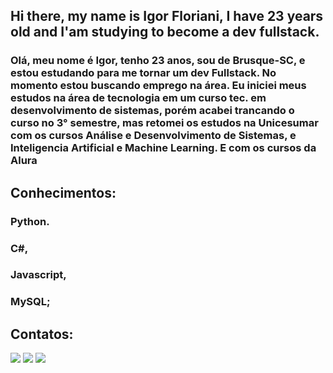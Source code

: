 ## Hi there, my name is Igor Floriani, I have 23 years old and I'am studying to become a dev fullstack.

###   Olá, meu nome é Igor,  tenho 23 anos, sou de Brusque-SC, e estou estudando para me tornar um dev Fullstack. No momento estou buscando emprego na área. Eu iniciei meus estudos na área de tecnologia em um curso tec. em desenvolvimento de sistemas, porém acabei trancando o curso no 3° semestre, mas retomei os estudos na Unicesumar com os cursos Análise e Desenvolvimento de Sistemas, e Inteligencia Artificial e Machine Learning. E com os cursos da Alura

## Conhecimentos:
### Python.
### C#,
### Javascript,
### MySQL;

## Contatos:

<div>
<a href="https://www.instagram.com/florianiigor/" target="_blank"><img loading="lazy" src="https://img.shields.io/badge/-Instagram-%23E4405F?style=for-the-badge&logo=instagram&logoColor=white" target="_blank"></a>
<a href = "florianiigor@gmail.com"><img loading="lazy" src="https://img.shields.io/badge/Gmail-D14836?style=for-the-badge&logo=gmail&logoColor=white" target="_blank"></a>
<a href="https://www.linkedin.com/in/florianiigor/" target="_blank"><img loading="lazy" src="https://img.shields.io/badge/-LinkedIn-%230077B5?style=for-the-badge&logo=linkedin&logoColor=white" target="_blank"></a>   
</div>
